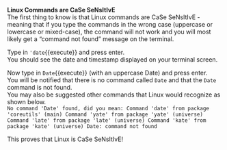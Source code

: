 __Linux Commands are CaSe SeNsItIvE__  
The first thing to know is that Linux commands are CaSe SeNsItIvE - meaning that if you type the commands in the wrong case (uppercase or lowercase or mixed-case), the command will not work and you will most likely get a “command not found” message on the terminal.  

Type in `'date`{{execute}} and press enter.    
You should see the date and timestamp displayed on your terminal screen.  

Now type in `Date`{{execute}} (with an uppercase Date) and press enter.  
You will be notified that there is no command called `Date` and that the `Date` command is not found.  
You may also be suggested other commands that Linux would recognize as shown below.   
`No command 'Date' found, did you mean:
 Command 'date' from package 'coreutils' (main)
 Command 'yate' from package 'yate' (universe)
 Command 'late' from package 'late' (universe)
 Command 'kate' from package 'kate' (universe)
Date: command not found`

This proves that Linux is CaSe SeNsItIvE!
